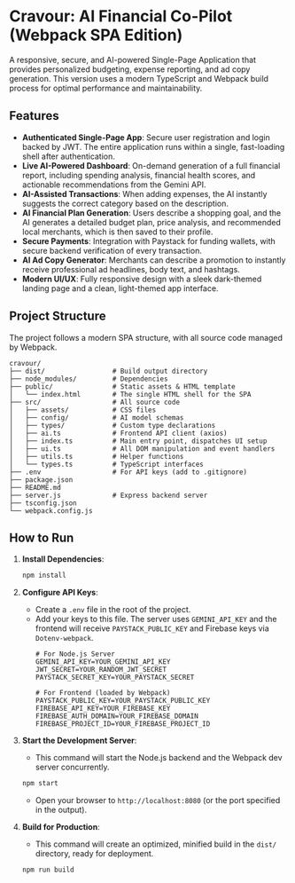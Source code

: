 # Cravour: AI Financial Co-Pilot (Webpack SPA Edition)

A responsive, secure, and AI-powered Single-Page Application that provides personalized budgeting, expense reporting, and ad copy generation. This version uses a modern TypeScript and Webpack build process for optimal performance and maintainability.

## Features

-   **Authenticated Single-Page App**: Secure user registration and login backed by JWT. The entire application runs within a single, fast-loading shell after authentication.
-   **Live AI-Powered Dashboard**: On-demand generation of a full financial report, including spending analysis, financial health scores, and actionable recommendations from the Gemini API.
-   **AI-Assisted Transactions**: When adding expenses, the AI instantly suggests the correct category based on the description.
-   **AI Financial Plan Generation**: Users describe a shopping goal, and the AI generates a detailed budget plan, price analysis, and recommended local merchants, which is then saved to their profile.
-   **Secure Payments**: Integration with Paystack for funding wallets, with secure backend verification of every transaction.
-   **AI Ad Copy Generator**: Merchants can describe a promotion to instantly receive professional ad headlines, body text, and hashtags.
-   **Modern UI/UX**: Fully responsive design with a sleek dark-themed landing page and a clean, light-themed app interface.

## Project Structure

The project follows a modern SPA structure, with all source code managed by Webpack.

```
cravour/
├── dist/                 # Build output directory
├── node_modules/         # Dependencies
├── public/               # Static assets & HTML template
│   └── index.html        # The single HTML shell for the SPA
├── src/                  # All source code
│   ├── assets/           # CSS files
│   ├── config/           # AI model schemas
│   ├── types/            # Custom type declarations
│   ├── ai.ts             # Frontend API client (axios)
│   ├── index.ts          # Main entry point, dispatches UI setup
│   ├── ui.ts             # All DOM manipulation and event handlers
│   ├── utils.ts          # Helper functions
│   └── types.ts          # TypeScript interfaces
├── .env                  # For API keys (add to .gitignore)
├── package.json
├── README.md
├── server.js             # Express backend server
├── tsconfig.json
└── webpack.config.js
```

## How to Run

1.  **Install Dependencies**:
    ```bash
    npm install
    ```

2.  **Configure API Keys**:
    *   Create a `.env` file in the root of the project.
    *   Add your keys to this file. The server uses `GEMINI_API_KEY` and the frontend will receive `PAYSTACK_PUBLIC_KEY` and Firebase keys via `Dotenv-webpack`.
        ```
        # For Node.js Server
        GEMINI_API_KEY=YOUR_GEMINI_API_KEY
        JWT_SECRET=YOUR_RANDOM_JWT_SECRET
        PAYSTACK_SECRET_KEY=YOUR_PAYSTACK_SECRET

        # For Frontend (loaded by Webpack)
        PAYSTACK_PUBLIC_KEY=YOUR_PAYSTACK_PUBLIC_KEY
        FIREBASE_API_KEY=YOUR_FIREBASE_KEY
        FIREBASE_AUTH_DOMAIN=YOUR_FIREBASE_DOMAIN
        FIREBASE_PROJECT_ID=YOUR_FIREBASE_PROJECT_ID
        ```

3.  **Start the Development Server**:
    *   This command will start the Node.js backend and the Webpack dev server concurrently.
    ```bash
    npm start
    ```
    *   Open your browser to `http://localhost:8080` (or the port specified in the output).

4.  **Build for Production**:
    *   This command will create an optimized, minified build in the `dist/` directory, ready for deployment.
    ```bash
    npm run build
    ```
